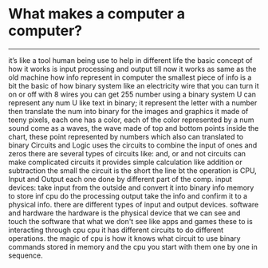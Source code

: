 # What makes a computer a computer?
----
it’s like a tool human being use to help in different life
the basic concept of how it works is input processing and output
till now it works as same as the old machine
how info represent in computer
the smallest piece of info is a bit
the basic of how binary system like an electricity wire that you can turn it on or off
with 8 wires you can get 255 number
using a binary system U can represent any num U like
text in binary; it represent the letter with a number then translate the num into binary
for the images and graphics it made of teeny pixels, each one has a color, each of the color represented by a num
sound come as a waves, the wave made of top and bottom points inside the chart, these point represented by numbers which also can translated to binary
Circuits and Logic
uses the circuits to combine the input of ones and zeros
there are several types of circuits like: and, or and not circuits
can make complicated circuits
it provides simple calculation like addition or subtraction
the small the circuit is the short the line bt the operation is
CPU, Input and Output
each one done by different part of the comp.
input devices: take input from the outside and convert it into binary info
memory to store inf
cpu do the processing
output take the info and confirm it to a physical info.
there are different types of input and output devices.
software and hardware
the hardware is the physical device that we can see and touch
the software that what we don't see like apps and games
these to is interacting through cpu
cpu it has different circuits to do different operations.
the magic of cpu is how it knows what circuit to use
binary commands stored in memory and the cpu you start with them one by one in sequence.
